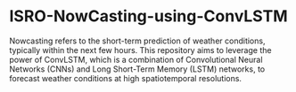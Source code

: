 # ISRO-NowCasting-using-ConvLSTM
Nowcasting refers to the short-term prediction of weather conditions, typically within the next few hours.  This repository aims to leverage the power of ConvLSTM, which is a combination of Convolutional Neural Networks (CNNs) and Long Short-Term Memory (LSTM) networks, to forecast weather conditions at high spatiotemporal resolutions.
